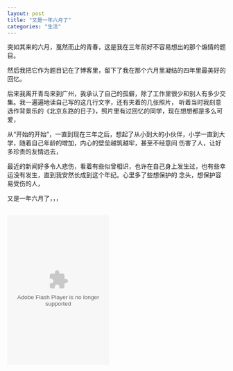 ```yaml
---
layout: post
title: "又是一年六月了"
categories: "生活"
--- 
```


突如其来的六月，戛然而止的青春，这是我在三年前好不容易想出的那个煽情的题目。

然后我把它作为题目记在了博客里，留下了我在那个六月里凝结的四年里最美好的回忆。

后来我离开青岛来到广州，我承认了自己的孤僻，除了工作里很少和别人有多少交集。我一遍遍地读自己写的这几行文字，还有夹着的几张照片，
听着当时我刻意选作背景乐的《北京东路的日子》，照片里有过回忆的同学，现在想想都是多么可爱，

从“开始的开始”，一直到现在三年之后，想起了从小到大的小伙伴，小学一直到大学，随着自己年龄的增加，内心的壁垒越筑越牢，甚至不经意间
伤害了人，让好多珍贵的友情远去，

最近的新闻好多令人悲伤，看着有些似曾相识，也许在自己身上发生过，也有些幸运没有发生，直到我安然长成到这个年纪。心里多了些想保护的
念头，想保护容易受伤的人，

又是一年六月了，，，

<embed src="http://www.xiami.com/widget/3697069_3697069_235_346_cccccc_dddddd_1/shufflePlayer.swf" type="application/x-shockwave-flash" width="235" height="346" wmode="opaque"></embed>
---
